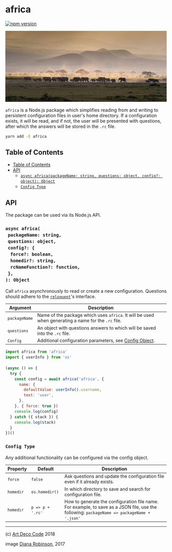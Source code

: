 # africa

[![npm version](https://badge.fury.io/js/africa.svg)](https://badge.fury.io/js/africa)

<a href="https://npmjs.org/packages/africa">
    <img src="./africa.jpg" alt="Africa" />
</a>

`africa` is a Node.js package which simplifies reading from and writing to persistent configuration files in user's home directory. If a configuration exists, it will be read, and if not, the user will be presented with questions, after which the answers will be stored in the `.rc` file.

```sh
yarn add -E africa
```

## Table of Contents

- [Table of Contents](#table-of-contents)
- [API](#api)
  * [`async africa(packageName: string, questions: object, config?: object): Object`](#async-africapackagename-stringquestions-objectconfig-force-booleanhomedir-stringrcnamefunction-function-object)
  * [`Config Type`](#config-type)

## API

The package can be used via its Node.js API.

### `async africa(`<br/>&nbsp;&nbsp;`packageName: string,`<br/>&nbsp;&nbsp;`questions: object,`<br/>&nbsp;&nbsp;`config?: {`<br/>&nbsp;&nbsp;&nbsp;&nbsp;`force?: boolean,`<br/>&nbsp;&nbsp;&nbsp;&nbsp;`homedir?: string,`<br/>&nbsp;&nbsp;&nbsp;&nbsp;`rcNameFunction?: function,`<br/>&nbsp;&nbsp;`},`<br/>`): Object`

Call `africa` asynchronously to read or create a new configuration. Questions should adhere to the [`reloquent`][2]'s interface.

| Argument | Description |
| -------- | ----------- |
| `packageName` | Name of the package which uses `africa`. It will be used when generating a name for the `.rc` file. |
| `questions` | An object with questions answers to which will be saved into the `.rc` file. |
| `Config` | Additional configuration parameters, see [Config Object](#config-object). |

```js
import africa from 'africa'
import { userInfo } from 'os'

(async () => {
  try {
    const config = await africa('africa', {
      name: {
        defaultValue: userInfo().username,
        text: 'user',
      },
    }, { force: true })
    console.log(config)
  } catch ({ stack }) {
    console.log(stack)
  }
})()
```

### `Config Type`

Any additional functionality can be configured via the config object.

| Property | Default | Description |
| -------- | ------- | ----------- |
| `force` | `false` | Ask questions and update the configuration file even if it already exists. |
| `homedir` | `os.homedir()` | In which directory to save and search for configuration file. |
| `homedir` | `p => p + '.rc'` | How to generate the configuration file name. For example, to save as a JSON file, use the following: `packageName => packageName + '.json'` |

---

(c) [Art Deco Code][1] 2018

image [Diana Robinson][3], 2017

[1]: https://artdeco.bz
[2]: https://www.npmjs.com/package/reloquent
[3]: https://www.flickr.com/photos/dianasch/31316774424/in/photolist-PHmDYC-moFj48-Q4Aya5-63Gpiw-mLTkJi-VNKhAn-Rz3Mrh-62BZoA-5q9HuM-6cnt7G-5Jv17M-zn5DFn-5QA73Q-6xjraT-aqGVsL-odrGp-azaw9g-wJQZ9M-4nGawg-4rHcYe-atRxbW-5JYiwy-eki9WF-ahdLm5-aTm2jZ-bp9exn-9xL37X-NBPkZ9-38Exqu-69Wv9G-7yxhvg-8GsnfW-agEC2n-svkzJf-k1ihc6-pPd9Aj-5SuyNP-aAg4Gf-DAMWZ1-DHceLL-oCxZ7U-pQe8E4-y875RB-c21GHN-dNZXJ3-NJ5yVx-e663y6-e6bFDq-jYo6Sm-cem5Xu
